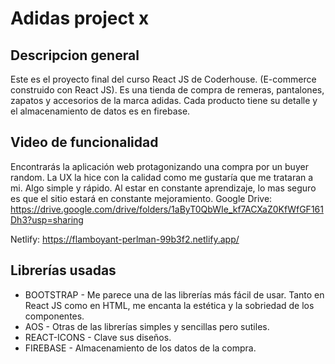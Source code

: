 # Adidas project x
## Descripcion general
Este es el proyecto final del curso React JS de Coderhouse. (E-commerce construido con React JS).
Es una tienda de compra de remeras, pantalones, zapatos y accesorios de la marca adidas. 
Cada producto tiene su detalle y el almacenamiento de datos es en firebase.

## Video de funcionalidad
Encontrarás la aplicación web protagonizando una compra por un buyer random. La UX la hice con la calidad como me gustaría que me trataran a mi. Algo simple y rápido. Al estar en constante aprendizaje, lo mas seguro es que el sitio estará en constante mejoramiento.
Google Drive: https://drive.google.com/drive/folders/1aByT0QbWIe_kf7ACXaZ0KfWfGF161Dh3?usp=sharing

Netlify: https://flamboyant-perlman-99b3f2.netlify.app/
## Librerías usadas
- BOOTSTRAP - Me parece una de las librerías más fácil de usar. Tanto en React JS como en HTML, me encanta la estética y la sobriedad de los componentes.
- AOS - Otras de las librerías simples y sencillas pero sutiles.
- REACT-ICONS - Clave sus diseños.
- FIREBASE - Almacenamiento de los datos de la compra.



